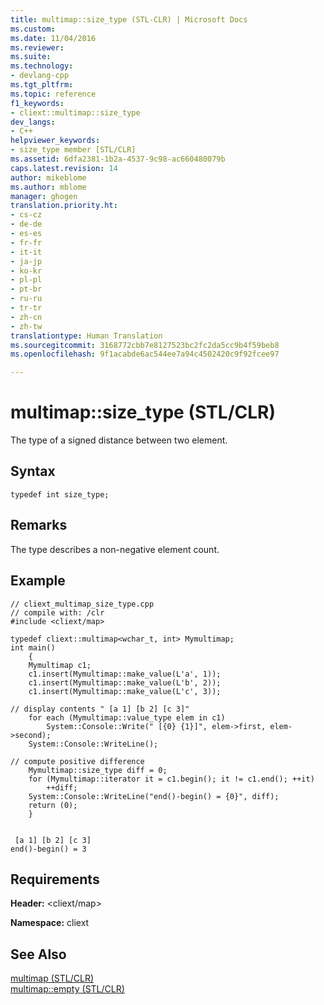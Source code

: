 ```yaml
---
title: multimap::size_type (STL-CLR) | Microsoft Docs
ms.custom: 
ms.date: 11/04/2016
ms.reviewer: 
ms.suite: 
ms.technology:
- devlang-cpp
ms.tgt_pltfrm: 
ms.topic: reference
f1_keywords:
- cliext::multimap::size_type
dev_langs:
- C++
helpviewer_keywords:
- size_type member [STL/CLR]
ms.assetid: 6dfa2381-1b2a-4537-9c98-ac660480079b
caps.latest.revision: 14
author: mikeblome
ms.author: mblome
manager: ghogen
translation.priority.ht:
- cs-cz
- de-de
- es-es
- fr-fr
- it-it
- ja-jp
- ko-kr
- pl-pl
- pt-br
- ru-ru
- tr-tr
- zh-cn
- zh-tw
translationtype: Human Translation
ms.sourcegitcommit: 3168772cbb7e8127523bc2fc2da5cc9b4f59beb8
ms.openlocfilehash: 9f1acabde6ac544ee7a94c4502420c9f92fcee97

---
```

# multimap::size_type (STL/CLR)
The type of a signed distance between two element.  
  
## Syntax  
  
```  
typedef int size_type;  
```  
  
## Remarks  
 The type describes a non-negative element count.  
  
## Example  
  
```  
// cliext_multimap_size_type.cpp   
// compile with: /clr   
#include <cliext/map>   
  
typedef cliext::multimap<wchar_t, int> Mymultimap;   
int main()   
    {   
    Mymultimap c1;   
    c1.insert(Mymultimap::make_value(L'a', 1));   
    c1.insert(Mymultimap::make_value(L'b', 2));   
    c1.insert(Mymultimap::make_value(L'c', 3));   
  
// display contents " [a 1] [b 2] [c 3]"   
    for each (Mymultimap::value_type elem in c1)   
        System::Console::Write(" [{0} {1}]", elem->first, elem->second);   
    System::Console::WriteLine();   
  
// compute positive difference   
    Mymultimap::size_type diff = 0;   
    for (Mymultimap::iterator it = c1.begin(); it != c1.end(); ++it)   
        ++diff;   
    System::Console::WriteLine("end()-begin() = {0}", diff);   
    return (0);   
    }  
  
```  
  
```Output  
 [a 1] [b 2] [c 3]  
end()-begin() = 3  
```  
  
## Requirements  
 **Header:** \<cliext/map>  
  
 **Namespace:** cliext  
  
## See Also  
 [multimap (STL/CLR)](../dotnet/multimap-stl-clr.md)   
 [multimap::empty (STL/CLR)](../dotnet/multimap-empty-stl-clr.md)


<!--HONumber=Jan17_HO2-->


